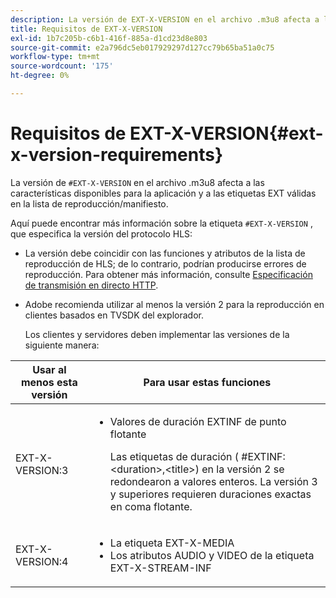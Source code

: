 ```yaml
---
description: La versión de EXT-X-VERSION en el archivo .m3u8 afecta a las características disponibles para su aplicación y a las etiquetas EXT válidas en su lista de reproducción/manifiesto.
title: Requisitos de EXT-X-VERSION
exl-id: 1b7c205b-c6b1-416f-885a-d1cd23d8e803
source-git-commit: e2a796dc5eb017929297d127cc79b65ba51a0c75
workflow-type: tm+mt
source-wordcount: '175'
ht-degree: 0%

---
```


# Requisitos de EXT-X-VERSION{#ext-x-version-requirements}

La versión de `#EXT-X-VERSION` en el archivo .m3u8 afecta a las características disponibles para la aplicación y a las etiquetas EXT válidas en la lista de reproducción/manifiesto.

<!--<a id="section_8850183988124049A001758F117AD3A6"></a>-->

Aquí puede encontrar más información sobre la etiqueta `#EXT-X-VERSION` , que especifica la versión del protocolo HLS:

* La versión debe coincidir con las funciones y atributos de la lista de reproducción de HLS; de lo contrario, podrían producirse errores de reproducción. Para obtener más información, consulte [Especificación de transmisión en directo HTTP](https://datatracker.ietf.org/doc/draft-pantos-http-live-streaming/?include_text=1).
* Adobe recomienda utilizar al menos la versión 2 para la reproducción en clientes basados en TVSDK del explorador.

   Los clientes y servidores deben implementar las versiones de la siguiente manera:

<table frame="all" colsep="1" rowsep="1" id="table_62EB98EDD9DE49EC84CB1C7D59BC40E6"> 
 <thead> 
  <tr rowsep="1"> 
   <th colname="1" class="entry"> Usar al menos esta versión </th> 
   <th colname="2" class="entry"> Para usar estas funciones </th> 
  </tr> 
 </thead>
 <tbody> 
  <tr rowsep="1"> 
   <td colname="1"> <span class="codeph"> EXT-X-VERSION:3  </span> </td> 
   <td colname="2"> 
    <ul id="ul_C9500D3F934848639C204BF248F139FF"> 
     <li id="li_535A7E3FABCB46FE872A7EA5DE2A1784">Valores de duración <span class="codeph"> EXTINF </span> de punto flotante <p>Las etiquetas de duración ( <span class="codeph"> #EXTINF: </span>&lt;duration&gt;,&lt;title&gt;) en la versión 2 se redondearon a valores enteros. La versión 3 y superiores requieren duraciones exactas en coma flotante. </p> </li> 
    </ul> </td> 
  </tr> 
  <tr rowsep="0"> 
   <td colname="1"> <span class="codeph"> EXT-X-VERSION:4  </span> </td> 
   <td colname="2"> 
    <ul id="ul_3355A6CBBE2141DDB92660BB4B604D70"> 
     <li id="li_A7783AFF99854EFBBAECD2967E4CBF2B">La etiqueta <span class="codeph"> EXT-X-MEDIA </span> </li> 
     <li id="li_15AE652F33C1454AA90DDC65E7D6C2FD">Los atributos <span class="codeph"> AUDIO </span> y <span class="codeph"> VIDEO </span> de la etiqueta <span class="codeph"> EXT-X-STREAM-INF </span> </li> 
    </ul> </td> 
  </tr> 
 </tbody> 
</table>
